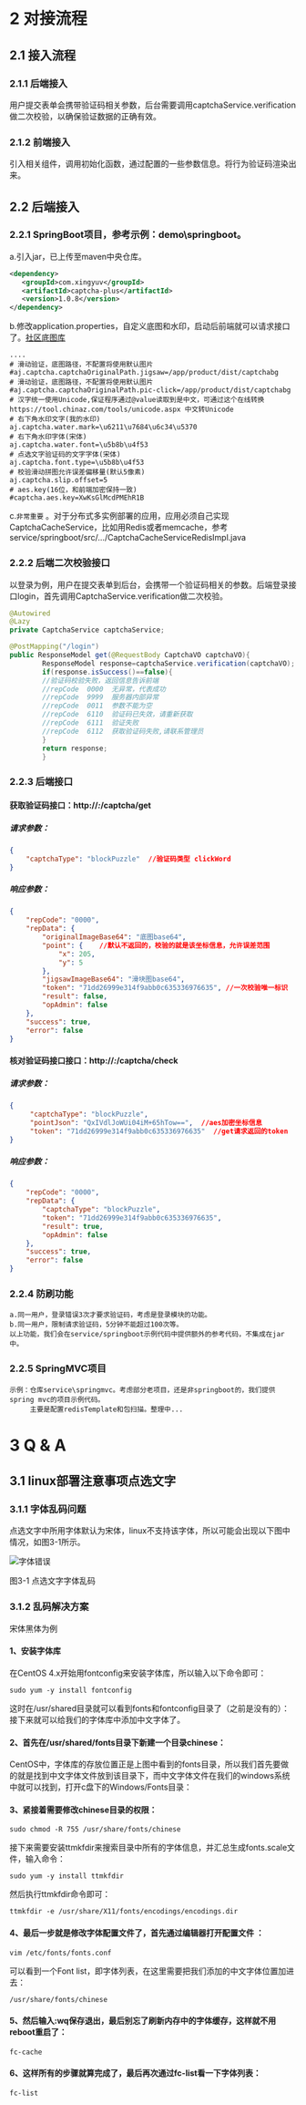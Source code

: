 # 2 对接流程

## 2.1 接入流程

### 2.1.1 后端接入

用户提交表单会携带验证码相关参数，后台需要调用captchaService.verification做二次校验，以确保验证数据的正确有效。

### 2.1.2 前端接入

引入相关组件，调用初始化函数，通过配置的一些参数信息。将行为验证码渲染出来。

## 2.2 后端接入

### 2.2.1 SpringBoot项目，参考示例：demo\springboot。

a.引入jar，已上传至maven中央仓库。

```xml
<dependency>
   <groupId>com.xingyuv</groupId>
   <artifactId>captcha-plus</artifactId>
   <version>1.0.8</version>
</dependency>
```

b.修改application.properties，自定义底图和水印，启动后前端就可以请求接口了。[社区底图库](https://gitee.com/anji-plus/AJ-Captcha-Images)

```properties
....
# 滑动验证，底图路径，不配置将使用默认图片
#aj.captcha.captchaOriginalPath.jigsaw=/app/product/dist/captchabg
# 滑动验证，底图路径，不配置将使用默认图片
#aj.captcha.captchaOriginalPath.pic-click=/app/product/dist/captchabg
# 汉字统一使用Unicode,保证程序通过@value读取到是中文，可通过这个在线转换 https://tool.chinaz.com/tools/unicode.aspx 中文转Unicode
# 右下角水印文字(我的水印)
aj.captcha.water.mark=\u6211\u7684\u6c34\u5370
# 右下角水印字体(宋体)
aj.captcha.water.font=\u5b8b\u4f53
# 点选文字验证码的文字字体(宋体)
aj.captcha.font.type=\u5b8b\u4f53
# 校验滑动拼图允许误差偏移量(默认5像素)
aj.captcha.slip.offset=5
# aes.key(16位，和前端加密保持一致)
#captcha.aes.key=XwKsGlMcdPMEhR1B
```

c.`非常重要`
。对于分布式多实例部署的应用，应用必须自己实现CaptchaCacheService，比如用Redis或者memcache，参考service/springboot/src/.../CaptchaCacheServiceRedisImpl.java<br>

### 2.2.2 后端二次校验接口

以登录为例，用户在提交表单到后台，会携带一个验证码相关的参数。后端登录接口login，首先调用CaptchaService.verification做二次校验。

```java
@Autowired
@Lazy
private CaptchaService captchaService;

@PostMapping("/login")
public ResponseModel get(@RequestBody CaptchaVO captchaVO){
        ResponseModel response=captchaService.verification(captchaVO);
        if(response.isSuccess()==false){
        //验证码校验失败，返回信息告诉前端
        //repCode  0000  无异常，代表成功
        //repCode  9999  服务器内部异常
        //repCode  0011  参数不能为空
        //repCode  6110  验证码已失效，请重新获取
        //repCode  6111  验证失败
        //repCode  6112  获取验证码失败,请联系管理员
        }
        return response;
        }
```

### 2.2.3 后端接口

#### 获取验证码接口：http://*:*/captcha/get

##### 请求参数：

```json
{
	"captchaType": "blockPuzzle"  //验证码类型 clickWord
}
```

##### 响应参数：

```json
{
    "repCode": "0000",
    "repData": {
        "originalImageBase64": "底图base64",
        "point": {    //默认不返回的，校验的就是该坐标信息，允许误差范围
            "x": 205,
            "y": 5
        },
        "jigsawImageBase64": "滑块图base64",
        "token": "71dd26999e314f9abb0c635336976635", //一次校验唯一标识
        "result": false,
        "opAdmin": false
    },
    "success": true,
    "error": false
}
```

#### 核对验证码接口接口：http://*:*/captcha/check

##### 请求参数：

```json
{
	 "captchaType": "blockPuzzle",
	 "pointJson": "QxIVdlJoWUi04iM+65hTow==",  //aes加密坐标信息
	 "token": "71dd26999e314f9abb0c635336976635"  //get请求返回的token
}
```

##### 响应参数：

```json
{
    "repCode": "0000",
    "repData": {
        "captchaType": "blockPuzzle",
        "token": "71dd26999e314f9abb0c635336976635",
        "result": true,
        "opAdmin": false
    },
    "success": true,
    "error": false
}
```

### 2.2.4 防刷功能

    a.同一用户，登录错误3次才要求验证码，考虑是登录模块的功能。
    b.同一用户，限制请求验证码，5分钟不能超过100次等。
    以上功能，我们会在service/springboot示例代码中提供额外的参考代码，不集成在jar中。

### 2.2.5 SpringMVC项目

```
示例：仓库service\springmvc。考虑部分老项目，还是非springboot的，我们提供spring mvc的项目示例代码。
     主要是配置redisTemplate和包扫描。整理中...
```

# 3  Q & A

## 3.1 linux部署注意事项点选文字

### 3.1.1 字体乱码问题

点选文字中所用字体默认为宋体，linux不支持该字体，所以可能会出现以下图中情况，如图3-1所示。

![字体错误](https://captcha.anji-plus.com/static/font-error.png "字体错误")

图3-1 点选文字字体乱码

### 3.1.2 乱码解决方案

宋体黑体为例

#### 1、安装字体库

在CentOS 4.x开始用fontconfig来安装字体库，所以输入以下命令即可：

```shell
sudo yum -y install fontconfig
```

这时在/usr/shared目录就可以看到fonts和fontconfig目录了（之前是没有的）：
接下来就可以给我们的字体库中添加中文字体了。

#### 2、首先在/usr/shared/fonts目录下新建一个目录chinese：

CentOS中，字体库的存放位置正是上图中看到的fonts目录，所以我们首先要做的就是找到中文字体文件放到该目录下，而中文字体文件在我们的windows系统中就可以找到，打开c盘下的Windows/Fonts目录：

#### 3、紧接着需要修改chinese目录的权限：

```shell
sudo chmod -R 755 /usr/share/fonts/chinese
```

接下来需要安装ttmkfdir来搜索目录中所有的字体信息，并汇总生成fonts.scale文件，输入命令：

```shell
sudo yum -y install ttmkfdir
```

然后执行ttmkfdir命令即可：

```shell
ttmkfdir -e /usr/share/X11/fonts/encodings/encodings.dir
```

#### 4、最后一步就是修改字体配置文件了，首先通过编辑器打开配置文件 ：

```shell
vim /etc/fonts/fonts.conf
```

可以看到一个Font list，即字体列表，在这里需要把我们添加的中文字体位置加进去：

```shell
/usr/share/fonts/chinese
```

#### 5、然后输入:wq保存退出，最后别忘了刷新内存中的字体缓存，这样就不用reboot重启了：

```shell
fc-cache
```

#### 6、这样所有的步骤就算完成了，最后再次通过fc-list看一下字体列表：

```shell
fc-list
```